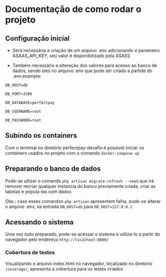 # Documentação de como rodar o projeto

## Configuração inicial

* Será necessária a criação de um arquivo .env adicionando o parametro ASAAS_API_KEY, seu valor é disponibilizado pela ASASS


* Também necessário a alteração dos valores para acesso ao banco de dados, sendo eles no arquivo .env que pode ser criado a partide do .env.example:

`DB_HOST=db`

`DB_PORT=3306`

`DB_DATABASE=perfectpay`

`DB_USERNAME=root`

`DB_PASSWORD=root`

## Subindo os containers

Com o terminal no diretório perfectpay-desafio é possivel iniciar os containers usados no projeto com o comando `docker-compose up`

## Preparando o banco de dados

Pode-se utlizar o comando `php artisan migrate:refresh --seed` que irá remover recriar qualquer instancia do banco previamente criada, criar as tabelas e popula-las com dados

Obs.: caso esses comandos `php artisan` apresentem falha, pode-se alterar o arquivo .env, na entrada `DB_HOST=db` para `DB_HOST=127.0.0.1`

## Acessando o sistema

Uma vez tudo preparado, pode-se acessar o sistema e utiliza-lo  a partir do navegador pelo endereço `http://localhost:8000/`

### Cobertura de testes

Visualizando o arquivo index.html no navegador, localizado no diretório `/coverage/`, apresenta a cobertura para os testes criados
